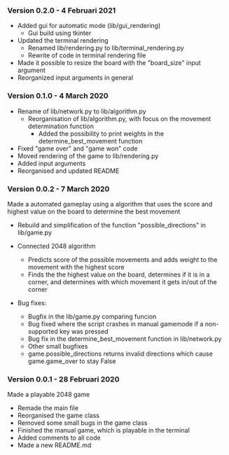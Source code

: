 ### Version 0.2.0 - 4 Februari 2021
- Added gui for automatic mode (lib/gui_rendering)
	- Gui build using tkinter
- Updated the terminal rendering
	- Renamed lib/rendering.py to lib/terminal_rendering.py
	- Rewrite of code in terminal rendering file
- Made it possible to resize the board with the "board_size" input argument
- Reorganized input arguments in general

### Version 0.1.0 - 4 March 2020
- Rename of lib/network.py to lib/algorithm.py
    - Reorganisation of lib/algorithm.py, with focus on the movement determination function
		- Added the possibility to print weights in the determine_best_movement function
- Fixed "game over" and "game won" code
- Moved rendering of the game to lib/rendering.py
- Added input arguments
- Reorganised and updated README

### Version 0.0.2 - 7 March 2020
Made a automated gameplay using a algorithm that uses the score and highest value on the board to determine the best movement

- Rebuild and simplification of the function "possible_directions" in lib/game.py
- Connected 2048 algorithm
    - Predicts score of the possible movements and adds weight to the movement with the highest score
    - Finds the the highest value on the board, determines if it is in a corner, and determines with which movement it gets in/out of the corner

- Bug fixes:
    - Bugfix in the lib/game.py comparing funcion
    - Bug fixed where the script crashes in manual gamemode if a non-supported key was pressed
    - Bug fix in the determine_best_movement function in lib/network.py
    - Other small bugfixes
    - game.possible_directions returns invalid directions which cause game.game_over to stay False

### Version 0.0.1 - 28 Februari 2020
Made a playable 2048 game

- Remade the main file
- Reorganised the game class
- Removed some small bugs in the game class
- Finished the manual game, which is playable in the terminal
- Added comments to all code
- Made a new README.md


